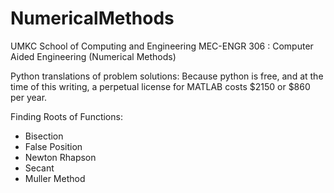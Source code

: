 # NumericalMethods
UMKC School of Computing and Engineering
MEC-ENGR 306 : Computer Aided Engineering (Numerical Methods)

Python translations of problem solutions:
Because python is free, and at the time of this writing, a perpetual license for MATLAB costs $2150 or $860 per year.

Finding Roots of Functions:
 - Bisection
 - False Position
 - Newton Rhapson
 - Secant
 - Muller Method